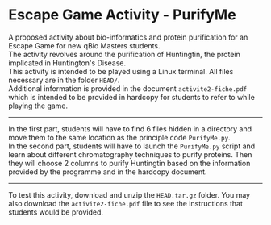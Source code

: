 # Escape Game Activity - PurifyMe
A proposed activity about bio-informatics and protein purification for an Escape Game for new qBio Masters students.<br>
The activity revolves around the purification of Huntingtin, the protein implicated in Huntington's Disease.<br>
This activity is intended to be played using a Linux terminal. All files necessary are in the folder `HEAD/`.<br>
Additional information is provided in the document `activite2-fiche.pdf` which is intended to be provided in hardcopy for students to refer to while playing the game.<br>
***
In the first part, students will have to find 6 files hidden in a directory and move them to the same location as the principle code `PurifyMe.py`.<br>
In the second part, students will have to launch the `PurifyMe.py` script and learn about different chromatography techniques to purify proteins. Then they will choose 2 columns to purify Huntingtin based on the information provided by the programme and in the hardcopy document.<br>
***
To test this activity, download and unzip the `HEAD.tar.gz` folder. You may also download the `activite2-fiche.pdf` file to see the instructions that students would be provided.
